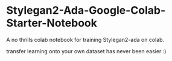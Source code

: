 # Stylegan2-Ada-Google-Colab-Starter-Notebook
A no thrills colab notebook for training Stylegan2-ada on colab. 

transfer learning onto your own dataset has never been easier :)
